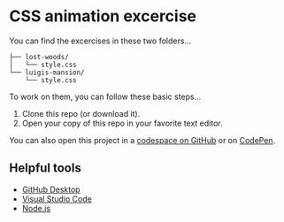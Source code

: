 # CSS animation excercise

You can find the excercises in these two folders...

```
├── lost-woods/
│   └── style.css
└── luigis-mansion/
    └── style.css
```

To work on them, you can follow these basic steps...

1. Clone this repo (or download it).
2. Open your copy of this repo in your favorite text editor.

You can also open this project in a [codespace on GitHub](https://docs.github.com/en/codespaces/developing-in-codespaces/creating-a-codespace-from-a-template#creating-a-codespace-from-a-template-repository) or on [CodePen](https://codepen.io/jimthoburn/pen/bxGaKX).

## Helpful tools

* [GitHub Desktop](https://desktop.github.com)
* [Visual Studio Code](https://code.visualstudio.com)
* [Node.js](https://nodejs.org)
